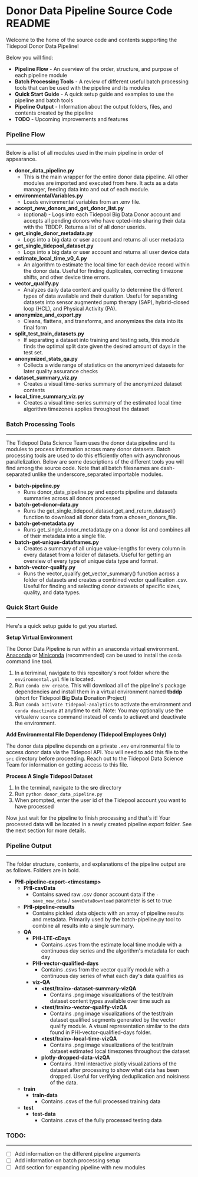 # Donor Data Pipeline Source Code README

Welcome to the home of the source code and contents supporting the Tidepool Donor Data Pipeline! 

Below you will find:

* **Pipeline Flow** - An overview of the order, structure, and purpose of each pipeline module
* **Batch Processing Tools** - A review of different useful batch processing tools that can be used with the pipeline and its modules
* **Quick Start Guide** - A quick setup guide and examples to use the pipeline and batch tools
* **Pipeline Output** - Information about the output folders, files, and contents created by the pipeline
* **TODO** - Upcoming improvements and features
  


### Pipeline Flow

------

Below is a list of all modules used in the main pipeline in order of appearance.

* **donor_data_pipeline.py**
  * This is the main wrapper for the entire donor data pipeline. All other modules are imported and executed from here. It acts as a data manager, feeding data into and out of each module.
* **environmentalVariables.py**
  * Loads environmental variables from an .env file.
* **accept_new_donors_and_get_donor_list.py**
  * (optional) - Logs into each Tidepool Big Data Donor account and accepts all pending donors who have opted-into sharing their data with the TBDDP. Returns a list of all donor userids. 
* **get_single_donor_metadata.py**
  * Logs into a big data or user account and returns all user metadata
* **get_single_tidepool_dataset.py**
  * Logs into a big data or user account and returns all user device data
* **estimate_local_time_v0_4.py**
  * An algorithm to estimate the local time for each device record within the donor data. Useful for finding duplicates, correcting timezone shifts, and other device time errors.
* **vector_qualify.py** 
  * Analyzes daily data content and quality to determine the different types of data available and their duration. Useful for separating datasets into sensor augmented pump therapy (SAP), hybrid-closed loop (HCL), and Physical Activity (PA).
* **anonymize_and_export.py** 
  * Cleans, flattens, and transforms, and anonymizes the data into its final form
* **split_test_train_datasets.py**
  * If separating a dataset into training and testing sets, this module finds the optimal split date given the desired amount of days in the test set.
* **anonymized_stats_qa.py**
  * Collects a wide range of statistics on the anonymized datasets for later quality assurance checks
* **dataset_summary_viz.py** 
  * Creates a visual time-series summary of the anonymized dataset contents
* **local_time_summary_viz.py** 
  * Creates a visual time-series summary of the estimated local time algorithm timezones applies throughout the dataset

### Batch Processing Tools

------

The Tidepool Data Science Team uses the donor data pipeline and its modules to process information across many donor datasets. Batch processing tools are used to do this efficiently often with asynchronous parallelization. Below are some descriptions of the different tools you will find among the source code. Note that all batch filesnames are dash-separated unlike the underscore_separated importable modules.

* **batch-pipeline.py**
  * Runs donor_data_pipeline.py and exports pipeline and datasets summaries across all donors processed
* **batch-get-donor-data.py**
  * Runs the get_single_tidepool_dataset.get_and_return_dataset() function to download all donor data from a chosen_donors_file.
* **batch-get-metadata.py**
  * Runs get_single_donor_metadata.py on a donor list and combines all of their metadata into a single file.
* **batch-get-unique-dataframes.py**
  * Creates a summary of all unique value-lengths for every column in every dataset from a folder of datasets. Useful for getting an overview of every type of unique data type and format.
* **batch-vector-qualify.py**
  * Runs the vector_qualify.get_vector_summary() function across a folder of datasets and creates a combined vector qualification .csv. Useful for finding and selecting donor datasets of specific sizes, quality, and data types.

### Quick Start Guide

------

Here's a quick setup guide to get you started.

**Setup Virtual Environment** 

The Donor Data Pipeline is run within an anaconda virtual environment. [Anaconda](https://www.anaconda.com/distribution/) or [Miniconda](https://docs.conda.io/en/latest/miniconda.html) (recommended) can be used to install the `conda` command line tool.

1. In a teriminal, navigate to this repository's root folder where the `environmental.yml` file is located.
2. Run `conda env create`. This will download all of the pipeline's package dependencies and install them in a virtual environment named **tbddp** (short for **T**idepool **B**ig **D**ata **D**onation **P**roject)
3. Run `conda activate tidepool-analytics` to activate the environment and `conda deactivate` at anytime to exit. Note: You may optionally use the virtualenv `source` command instead of `conda` to actiavet and deactivate the environment.

**Add Environmental File Dependency (Tidepool Employees Only)**

The donor data pipeline depends on a private `.env` environmental file to access donor data via the Tidepool API. You will need to add this file to the `src` directory before proceeding. Reach out to the Tidepool Data Science Team for information on getting access to this file.

**Process A Single Tidepool Dataset**

1. In the terminal, navigate to the **src** directory
2. Run `python donor_data_pipeline.py`
3. When prompted, enter the user id of the Tidepool account you want to have processed
   

Now just wait for the pipeline to finish processing and that's it! Your processed data will be located in a newly created pipeline export folder. See the next section for more details.


### Pipeline Output

------

The folder structure, contents, and explanations of the pipeline output are as follows. Folders are in bold.

* **PHI-pipeline-export-\<timestamp>**
  * **PHI-csvData**
    * Contains saved raw .csv donor account data if the `-save_new_data` / `saveDataDownload` parameter is set to true 
  * **PHI-pipeline-results**
    * Contains pickled .data objects with an array of pipeline results and metadata. Primarily used by the batch-pipeline.py tool to combine all results into a single summary.
  * **QA**
    * **PHI-LTE-cDays**
      * Contains .csvs from the estimate local time module with a continuous day series and the algorithm's metadata for each day
    * **PHI-vector-qualified-days**
      * Contains .csvs from the vector qualify module with a continuous day series of what each day's data qualifies as
    * **viz-QA**
      * **\<test/train>-dataset-summary-vizQA**
        * Contains .png image visualizations of the test/train dataset content types available over time such as
      * **\<test/train>-vector-qualify-vizQA**
        * Contains .png image visualizations of the test/train dataset qualified segments generated by the vector qualify module. A visual representation similar to the data found in PHI-vector-qualified-days folder.
      * **\<test/train>-local-time-vizQA**
        * Contains .png image visualizations of the test/train dataset estimated local timezones throughout the dataset
      * **plotly-dropped-data-vizQA**
        * Contains .html interactive plotly visualizations of the dataset after processing to show what data has been dropped. Useful for verifying deduplication and noisiness of the data.
  * **train**
    * **train-data**
      * Contains .csvs of the full processed training data 
  * **test**
    * **test-data**
      * Contains .csvs of the fully processed testing data



### TODO:

------

- [ ] Add information on the different pipeline arguments
- [ ] Add information on batch processing setup
- [ ] Add section for expanding pipeline with new modules